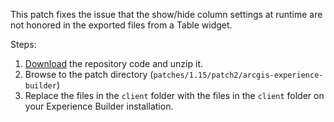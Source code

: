 This patch fixes the issue that the show/hide column settings at runtime are not honored in the exported files from a Table widget.

Steps:

1. [Download](https://github.com/Esri/arcgis-experience-builder-sdk-resources/archive/refs/heads/master.zip) the repository code and unzip it.
2. Browse to the patch directory (`patches/1.15/patch2/arcgis-experience-builder`)
3. Replace the files in the `client` folder with the files in the `client` folder on your Experience Builder installation.
